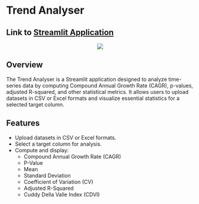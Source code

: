 # Trend Analyser
## Link to [Streamlit Application](https://trendanalyser.streamlit.app/)
<p align="center">
  <a href="https://github.com/DenverCoder1/readme-typing-svg"><img src="https://readme-typing-svg.herokuapp.com?font=Time+New+Roman&color=cyan&size=30&center=true&vCenter=true&width=600&height=100&lines=Trend+Analysis+Made+Simple!;trend_analyser-1.0;"></a>
</p>

## Overview

The Trend Analyser is a Streamlit application designed to analyze time-series data by computing Compound Annual Growth Rate (CAGR), p-values, adjusted R-squared, and other statistical metrics. It allows users to upload datasets in CSV or Excel formats and visualize essential statistics for a selected target column.

## Features

- Upload datasets in CSV or Excel formats.
- Select a target column for analysis.
- Compute and display:
  - Compound Annual Growth Rate (CAGR)
  - P-Value
  - Mean
  - Standard Deviation
  - Coefficient of Variation (CV)
  - Adjusted R-Squared
  - Cuddy Della Valle Index (CDVI)

